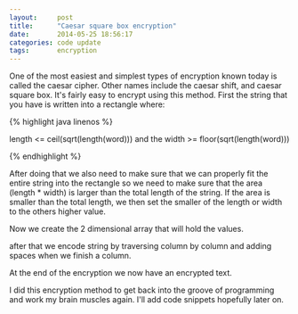 ```yaml
---
layout:     post
title:      "Caesar square box encryption"
date:       2014-05-25 18:56:17
categories: code update
tags:       encryption
---
```


One of the most easiest and simplest types of encryption known today is called the caesar cipher.
Other names include the caesar shift, and caesar square box. It's fairly easy to encrypt using this method.
First the string that you have is written into a rectangle where:

{% highlight java linenos %}

length <= ceil(sqrt(length(word))) and the width >= floor(sqrt(length(word)))

{% endhighlight %}

After doing that we also need to make sure that we can properly fit the entire string into the rectangle so we
need to make sure that the area (length * width) is larger than the total length of the string. If the area is
smaller than the total length, we then set the smaller of the length or width to the others higher value.

Now we create the 2 dimensional array that will hold the values.

after that we encode string by traversing column by column and adding spaces when we finish a column.

At the end of the encryption we now have an encrypted text.

I did this encryption method to get back into the groove of programming and work my brain muscles again.
I'll add code snippets hopefully later on.
